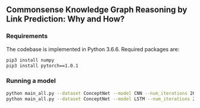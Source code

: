 
## Commonsense Knowledge Graph Reasoning by Link Prediction: Why and How? 

### Requirements

The codebase is implemented in Python 3.6.6. Required packages are:

```bash
pip3 install numpy
pip3 install pytorch==1.0.1
```

### Running a model

```bash
python main_all.py --dataset ConceptNet --model CNN --num_iterations 20000
python main_all.py --dataset ConceptNet --model LSTM --num_iterations 20000
```
